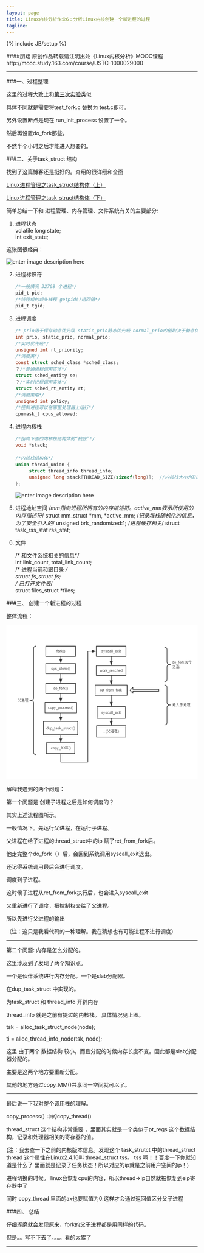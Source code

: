 ```yaml
---
layout: page
title: Linux内核分析作业6：分析Linux内核创建一个新进程的过程
tagline: 
---
```

{% include JB/setup %}

####朋翔 原创作品转载请注明出处《Linux内核分析》MOOC课程http://mooc.study.163.com/course/USTC-1000029000 

---

###一、过程整理

这里的过程大致上和[第三次实验](https://easyforgood.github.io/Linux_3)类似

具体不同就是需要将test_fork.c 替换为 test.c即可。

另外设置断点是现在 run_init_process 设置了一个。

然后再设置do_fork那些。

不然半个小时之后才能进入想要的。



###二、关于task_struct 结构

找到了这篇博客还是挺好的。介绍的很详细和全面

[Linux进程管理之task_struct结构体（上）](http://blog.csdn.net/npy_lp/article/details/7292563)

[Linux进程管理之task_struct结构体（下）](http://blog.csdn.net/npy_lp/article/details/7335187)

简单总结一下和 进程管理、内存管理、文件系统有关的主要部分:

1.  进程状态 
    ​	
    	volatile long state;  
    	int exit_state;

这张图很经典：

![enter image description here](http://my.csdn.net/uploads/201204/14/1334337470_8447.jpg)

2. 进程标识符

   ```c
   /*一般情况 32768 个进程*/
   pid_t pid;  
   /*线程组的领头线程 getpid()返回值*/
   pid_t tgid;  
   ```

3. 进程调度 
   ​	
   ```c
   /* prio用于保存动态优先级 static_prio静态优先级 normal_prio的值取决于静态优先级和调度策略*/
   int prio, static_prio, normal_prio; 
   /*实时优先级*/ 
   unsigned int rt_priority;  
   /*调度类*/
   const struct sched_class *sched_class;  
   ？/*普通进程调用实体*/
   struct sched_entity se;
   ？/*实时进程调用实体*/  
   struct sched_rt_entity rt;  
   /*调度策略*/
   unsigned int policy;  
   /*控制进程可以在哪里处理器上运行*/
   cpumask_t cpus_allowed; 	
   ```

4. 进程内核栈

   ```c
   /*指向下面的内核栈结构体的“栈底”*/
   void *stack;

   /*内核栈结构体*/
   union thread_union {  
   	    struct thread_info thread_info;  
   		unsigned long stack[THREAD_SIZE/sizeof(long)];  //内核栈大小为THREAD_SIZE 一般为8K
   };  
   ```

   ![enter image description here](http://blog.chinaunix.net/attachment/201111/4/20543672_13203954065UzM.jpeg)

5. 进程地址空间 
   		/*mm指向进程所拥有的内存描述符。active_mm表示所使用的内存描述符*/
   		struct mm_struct *mm, *active_mm;
   		/*记录堆栈随机化的信息，为了安全引入的*/
   		unsigned brk_randomized:1;
   		/*进程缓存相关*/
   		struct task_rss_stat	rss_stat;

6. 文件

   	/* 和文件系统相关的信息*/  
   	int link_count, total_link_count;  
   	/* 进程当前和跟目录 */  
   	struct fs_struct *fs;  
   	/* 已打开文件表*/  
   	struct files_struct *files;  


###三、 创建一个新进程的过程

整体流程：

![enter image description here](./linux6/lab1.png)

解释我遇到的两个问题：

第一个问题是 创建子进程之后是如何调度的？

其实上述流程图所示。

一般情况下。先运行父进程，在运行子进程。

父进程在给子进程的thread_struct中的ip 赋了ret_from_fork后。

他走完整个do_fork（）后，会回到系统调用syscall_exit退出。

还记得系统调用最后会进行调度。

调度到子进程。

这时候子进程从ret_from_fork执行后，也会进入syscall_exit 

又重新进行了调度，把控制权交给了父进程。

所以先进行父进程的输出

（注：这只是我看代码的一种理解。我在猜想也有可能进程不进行调度）

---

第二个问题: 内存是怎么分配的。

这里涉及到了发现了两个知识点。

一个是伙伴系统进行内存分配。一个是slab分配器。

在dup_task_struct  中实现的。

为task_struct 和 thread_info 开辟内存

thread_info 就是之前有提过的内核栈。 具体情况见上图。

tsk = alloc_task_struct_node(node); 

ti = alloc_thread_info_node(tsk, node);

这里 由于两个 数据结构 较小，而且分配的时候内存长度不变。因此都是slab分配器分配的。

主要是这两个地方要重新分配。

其他的地方通过copy_MM()共享同一空间就可以了。

---

最后说一下我对整个调用栈的理解。

copy_process() 中的copy_thread() 

thread_struct 这个结构非常重要
，里面其实就是一个类似于pt_regs 这个数据结构，记录和处理器相关的寄存器的值。

(注：我去查一下之前的内核版本信息。发现这个 task_strutct 中的thread_struct thread 这个属性在Linux2.4.16叫 thread_struct tss。 tss 啊！！百度一下你就知道是什么了 里面就是记录了任务状态！所以对应的ip就是之前用户空间的ip！)

进程切换的时候。
linux会恢复cpu的内容，所以thread->ip自然就被恢复到eip寄存器中了

同时 copy_thread 里面的ax也要赋值为0.这样才会通过返回值区分父子进程


###四、 总结

仔细琢磨就会发现原来，fork的父子进程都是用同样的代码。

但是。。写不下去了。。。。看的太累了



-----

